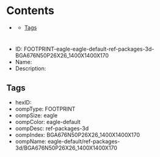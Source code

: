 



Contents
========

* [](#)
	* [Tags](#tags)

# 

- ID: FOOTPRINT-eagle-eagle-default-ref-packages-3d-BGA676N50P26X26_1400X1400X170
- Name: 
- Description: 

## Tags

- hexID: 
- oompType: FOOTPRINT
- oompSize: eagle
- oompColor: eagle-default
- oompDesc: ref-packages-3d
- oompIndex: BGA676N50P26X26_1400X1400X170
- oompName: eagle-default/ref-packages-3d/BGA676N50P26X26_1400X1400X170
